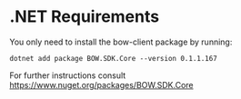# .NET Requirements

You only need to install the bow-client package by running:

`dotnet add package BOW.SDK.Core --version 0.1.1.167`

For further instructions consult https://www.nuget.org/packages/BOW.SDK.Core